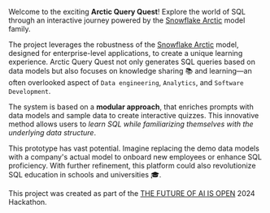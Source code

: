 Welcome to the exciting **Arctic Query Quest**! Explore the world of SQL through an interactive journey powered by the
[Snowflake Arctic](https://www.snowflake.com/de/data-cloud/arctic/) model family.

The project leverages the robustness of the [Snowflake Arctic](https://www.snowflake.com/de/data-cloud/arctic/) model,
designed for enterprise-level applications, to create a unique learning experience. Arctic Query Quest not only generates
SQL queries based on data models but also focuses on knowledge sharing 📚 and learning—an often overlooked aspect of
`Data engineering`, `Analytics`, and `Software Development`.

The system is based on a **modular approach**, that enriches prompts with data models and sample data to create interactive quizzes.
This innovative method allows users to _learn SQL while familiarizing themselves with the underlying data structure_.

This prototype has vast potential. Imagine replacing the demo data models with a company's actual model to onboard new
employees or enhance SQL proficiency. With further refinement, this platform could also revolutionize SQL education in
schools and universities 🎓.

This project was created as part of the [THE FUTURE OF AI IS OPEN](https://arctic-streamlit-hackathon.devpost.com/)
2024 Hackathon.
